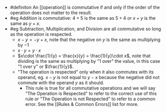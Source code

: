 - #definiton An [[operation]] is commutative if and only if the order of the operation does not matter to the result.
- #eg Addition is commutative:  $4+5$ is the same as $5+4$ or $x+y$ is the same as $y+x$.
- #eg Subtraction, Multiplication, and Division are all commutative so long as the operation is respected.
	- $x-y = -y+x$, note that the negative on $y$ is the same as multiplying by $-1$
	- $x\cdot y = y \cdot x$
	- $x\cdot \frac{1}{y} = \frac{x}{y} = \frac{1}{y}\cdot x$, note that dividing is the same as multiplying by "1 over" the value, in this case "1 over y" or $\frac{1}{y}$.
	- "The operation is respected" only when it also commutes with its operand, eg. $x-y$ is not equal to $y-x$ because the negative did not commute with the operand $y$ as it should.
		- This rule is true for all commutative operations and we will say "The Operation is Respected" to refer to the correct use of this rule or "The Operation is not Respected" to refer to a common error. See the [[Rules & Common Errors]] list for more.